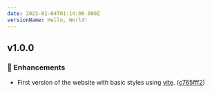 ```yaml
---
date: 2023-01-04T01:14:00.000Z
versionName: Hello, World!
---
```

## v1.0.0

### 🚀 Enhancements

- First version of the website with basic styles using [vite](https://vitejs.dev/). ([c765fff2](https://github.com/madcampos/madcampos.github.io/commit/c765fff2))
